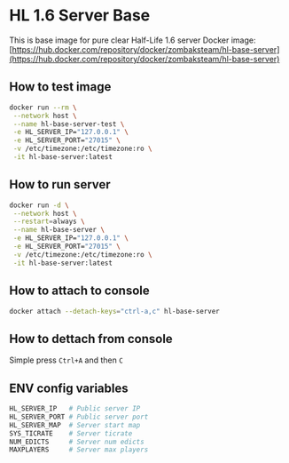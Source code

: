 # HL 1.6 Server Base

This is base image for pure clear Half-Life 1.6 server
Docker image: [https://hub.docker.com/repository/docker/zombaksteam/hl-base-server](https://hub.docker.com/repository/docker/zombaksteam/hl-base-server)

## How to test image

```bash
docker run --rm \
 --network host \
 --name hl-base-server-test \
 -e HL_SERVER_IP="127.0.0.1" \
 -e HL_SERVER_PORT="27015" \
 -v /etc/timezone:/etc/timezone:ro \
 -it hl-base-server:latest
```

## How to run server

```bash
docker run -d \
 --network host \
 --restart=always \
 --name hl-base-server \
 -e HL_SERVER_IP="127.0.0.1" \
 -e HL_SERVER_PORT="27015" \
 -v /etc/timezone:/etc/timezone:ro \
 -it hl-base-server:latest
```

## How to attach to console

```bash
docker attach --detach-keys="ctrl-a,c" hl-base-server
```

## How to dettach from console

Simple press `Ctrl+A` and then `C`

## ENV config variables

```bash
HL_SERVER_IP   # Public server IP
HL_SERVER_PORT # Public server port
HL_SERVER_MAP  # Server start map
SYS_TICRATE    # Server ticrate
NUM_EDICTS     # Server num edicts
MAXPLAYERS     # Server max players
```
